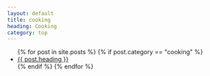 ```yaml
---
layout: default
title: cooking
heading: Cooking
category: top
---
```

<ul>
{% for post in site.posts %}
{% if post.category == "cooking" %}
  <li><a href="{{ post.url }}">{{ post.heading }}</a></li>
{% endif %}
{% endfor %}
</ul>
